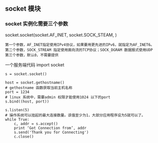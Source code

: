 ## socket 模块

### socket 实例化需要三个参数

socket.socket(socket.AF_INET, socket.SOCK_STEAM, )

    第一个参数，AF_INET指定使用IPv4协议，如果要用更先进的IPv6，就指定为AF_INET6。
    第二个参数，SOCK_STREAM 指定使用面向流的TCP协议；SOCK_DGRAM 数据报式使用UDP
    第三个参数，默认0，不需要提供

一个服务端代码
    import socket

    s = socket.socket()

    host = socket.gethostname()
    # gethostname 函数获取当前主机名称
    port = 1234
    # linux 系统中，需要admin 权限才能使用1024 以下的port
    s.bind((host, port))

    s.listen(5)
    # 操作系统可以挂起的最大连接数量。该值至少为1，大部分应用程序设为5就可以了。
    while True:
        c, addr = s.accept()
        print ‘Got Connection from’, addr
        s.send('Thank you for Connecting')
        c.close()
